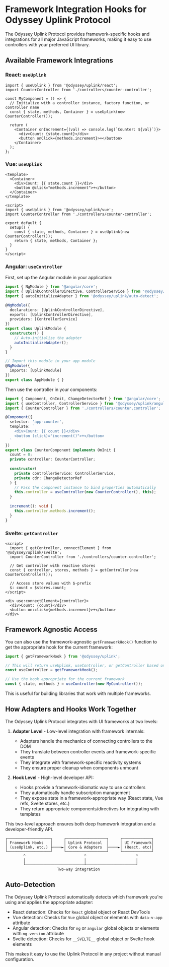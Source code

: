 # Framework Integration Hooks for Odyssey Uplink Protocol

The Odyssey Uplink Protocol provides framework-specific hooks and integrations for all major JavaScript frameworks, making it easy to use controllers with your preferred UI library.

## Available Framework Integrations

### React: `useUplink`

```tsx
import { useUplink } from '@odyssey/uplink/react';
import CounterController from './controllers/counter-controller';

const MyComponent = () => {
  // Initialize with a controller instance, factory function, or controller name
  const { state, methods, Container } = useUplink(new CounterController());
  
  return (
    <Container onIncrement={(val) => console.log(`Counter: ${val}`)}>
      <div>Count: {state.count}</div>
      <button onClick={methods.increment}>+</button>
    </Container>
  );
};
```

### Vue: `useUplink`

```vue
<template>
  <Container>
    <div>Count: {{ state.count }}</div>
    <button @click="methods.increment">+</button>
  </Container>
</template>

<script>
import { useUplink } from '@odyssey/uplink/vue';
import CounterController from './controllers/counter-controller';

export default {
  setup() {
    const { state, methods, Container } = useUplink(new CounterController());
    return { state, methods, Container };
  }
}
</script>
```

### Angular: `useController`

First, set up the Angular module in your application:

```typescript
import { NgModule } from '@angular/core';
import { UplinkControllerDirective, ControllerService } from '@odyssey/uplink/angular';
import { autoInitializeAdapter } from '@odyssey/uplink/auto-detect';

@NgModule({
  declarations: [UplinkControllerDirective],
  exports: [UplinkControllerDirective],
  providers: [ControllerService]
})
export class UplinkModule {
  constructor() {
    // Auto-initialize the adapter
    autoInitializeAdapter();
  }
}

// Import this module in your app module
@NgModule({
  imports: [UplinkModule]
})
export class AppModule { }
```

Then use the controller in your components:

```typescript
import { Component, OnInit, ChangeDetectorRef } from '@angular/core';
import { useController, ControllerService } from '@odyssey/uplink/angular';
import { CounterController } from './controllers/counter.controller';

@Component({
  selector: 'app-counter',
  template: `
    <div>Count: {{ count }}</div>
    <button (click)="increment()">+</button>
  `
})
export class CounterComponent implements OnInit {
  count = 0;
  private controller: CounterController;
  
  constructor(
    private controllerService: ControllerService,
    private cdr: ChangeDetectorRef
  ) {
    // Pass the component instance to bind properties automatically
    this.controller = useController(new CounterController(), this);
  }
  
  increment(): void {
    this.controller.methods.increment();
  }
}
```

### Svelte: `getController`

```svelte
<script>
  import { getController, connectElement } from '@odyssey/uplink/svelte';
  import CounterController from './controllers/counter-controller';
  
  // Get controller with reactive stores
  const { controller, stores, methods } = getController(new CounterController());
  
  // Access store values with $-prefix
  $: count = $stores.count;
</script>

<div use:connectElement={controller}>
  <div>Count: {count}</div>
  <button on:click={methods.increment}>+</button>
</div>
```

## Framework Agnostic Access

You can also use the framework-agnostic `getFrameworkHook()` function to get the appropriate hook for the current framework:

```typescript
import { getFrameworkHook } from '@odyssey/uplink';

// This will return useUplink, useController, or getController based on the current framework
const useController = getFrameworkHook();

// Use the hook appropriate for the current framework
const { state, methods } = useController(new MyController());
```

This is useful for building libraries that work with multiple frameworks.

## How Adapters and Hooks Work Together

The Odyssey Uplink Protocol integrates with UI frameworks at two levels:

1. **Adapter Level** - Low-level integration with framework internals:
   - Adapters handle the mechanics of connecting controllers to the DOM
   - They translate between controller events and framework-specific events
   - They integrate with framework-specific reactivity systems
   - They ensure proper cleanup when components unmount

2. **Hook Level** - High-level developer API:
   - Hooks provide a framework-idiomatic way to use controllers
   - They automatically handle subscription management
   - They expose state in a framework-appropriate way (React state, Vue refs, Svelte stores, etc.)
   - They return appropriate components/directives for integrating with templates

This two-level approach ensures both deep framework integration and a developer-friendly API.

```
┌───────────────────┐     ┌──────────────────┐     ┌─────────────┐
│ Framework Hooks   │     │ Uplink Protocol  │     │ UI Framework│
│ (useUplink, etc.) ├────►│ Core & Adapters  ├────►│ (React, etc)│
└───────────────────┘     └──────────────────┘     └─────────────┘
        ^                          ^                      ^
        │                          │                      │
        └──────────────────────────┴──────────────────────┘
                       Two-way integration
```

## Auto-Detection

The Odyssey Uplink Protocol automatically detects which framework you're using and applies the appropriate adapter:

- React detection: Checks for `React` global object or React DevTools
- Vue detection: Checks for `Vue` global object or elements with `data-v-app` attribute
- Angular detection: Checks for `ng` or `angular` global objects or elements with `ng-version` attribute
- Svelte detection: Checks for `__SVELTE__` global object or Svelte hook elements

This makes it easy to use the Uplink Protocol in any project without manual configuration.
